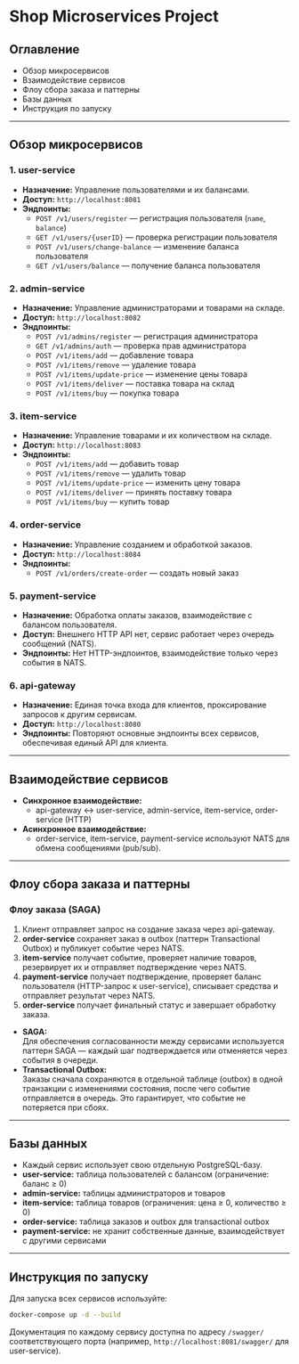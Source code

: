 # Shop Microservices Project

## Оглавление

- Обзор микросервисов
- Взаимодействие сервисов
- Флоу сбора заказа и паттерны
- Базы данных
- Инструкция по запуску

---

## Обзор микросервисов

### 1. **user-service**

- **Назначение:** Управление пользователями и их балансами.
- **Доступ:** `http://localhost:8081`
- **Эндпоинты:**
  - `POST /v1/users/register` — регистрация пользователя (`name`, `balance`)
  - `GET /v1/users/{userID}` — проверка регистрации пользователя
  - `POST /v1/users/change-balance` — изменение баланса пользователя
  - `GET /v1/users/balance` — получение баланса пользователя

### 2. **admin-service**

- **Назначение:** Управление администраторами и товарами на складе.
- **Доступ:** `http://localhost:8082`
- **Эндпоинты:**
  - `POST /v1/admins/register` — регистрация администратора
  - `GET /v1/admins/auth` — проверка прав администратора
  - `POST /v1/items/add` — добавление товара
  - `POST /v1/items/remove` — удаление товара
  - `POST /v1/items/update-price` — изменение цены товара
  - `POST /v1/items/deliver` — поставка товара на склад
  - `POST /v1/items/buy` — покупка товара

### 3. **item-service**

- **Назначение:** Управление товарами и их количеством на складе.
- **Доступ:** `http://localhost:8083`
- **Эндпоинты:**
  - `POST /v1/items/add` — добавить товар
  - `POST /v1/items/remove` — удалить товар
  - `POST /v1/items/update-price` — изменить цену товара
  - `POST /v1/items/deliver` — принять поставку товара
  - `POST /v1/items/buy` — купить товар

### 4. **order-service**

- **Назначение:** Управление созданием и обработкой заказов.
- **Доступ:** `http://localhost:8084`
- **Эндпоинты:**
  - `POST /v1/orders/create-order` — создать новый заказ

### 5. **payment-service**

- **Назначение:** Обработка оплаты заказов, взаимодействие с балансом пользователя.
- **Доступ:** Внешнего HTTP API нет, сервис работает через очередь сообщений (NATS).
- **Эндпоинты:** Нет HTTP-эндпоинтов, взаимодействие только через события в NATS.

### 6. **api-gateway**

- **Назначение:** Единая точка входа для клиентов, проксирование запросов к другим сервисам.
- **Доступ:** `http://localhost:8080`
- **Эндпоинты:** Повторяют основные эндпоинты всех сервисов, обеспечивая единый API для клиента.

---

## Взаимодействие сервисов

- **Синхронное взаимодействие:**  
  - api-gateway ↔ user-service, admin-service, item-service, order-service (HTTP)
- **Асинхронное взаимодействие:**  
  - order-service, item-service, payment-service используют NATS для обмена сообщениями (pub/sub).

---

## Флоу сбора заказа и паттерны

### Флоу заказа (SAGA)

1. Клиент отправляет запрос на создание заказа через api-gateway.
2. **order-service** сохраняет заказ в outbox (паттерн Transactional Outbox) и публикует событие через NATS.
3. **item-service** получает событие, проверяет наличие товаров, резервирует их и отправляет подтверждение через NATS.
4. **payment-service** получает подтверждение, проверяет баланс пользователя (HTTP-запрос к user-service), списывает средства и отправляет результат через NATS.
5. **order-service** получает финальный статус и завершает обработку заказа.

- **SAGA:**  
  Для обеспечения согласованности между сервисами используется паттерн SAGA — каждый шаг подтверждается или отменяется через события в очереди.
- **Transactional Outbox:**  
  Заказы сначала сохраняются в отдельной таблице (outbox) в одной транзакции с изменениями состояния, после чего событие отправляется в очередь. Это гарантирует, что событие не потеряется при сбоях.

---

## Базы данных

- Каждый сервис использует свою отдельную PostgreSQL-базу.
- **user-service:** таблица пользователей с балансом (ограничение: баланс ≥ 0)
- **admin-service:** таблицы администраторов и товаров
- **item-service:** таблица товаров (ограничения: цена ≥ 0, количество ≥ 0)
- **order-service:** таблица заказов и outbox для transactional outbox
- **payment-service:** не хранит собственные данные, взаимодействует с другими сервисами

---

## Инструкция по запуску

Для запуска всех сервисов используйте:

```bash
docker-compose up -d --build
```

Документация по каждому сервису доступна по адресу `/swagger/` соответствующего порта (например, `http://localhost:8081/swagger/` для user-service).
